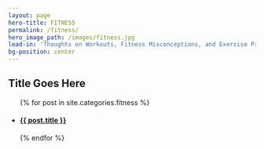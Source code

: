 ```yaml
---
layout: page
hero-title: FITNESS
permalink: /fitness/
hero_image_path: /images/fitness.jpg
lead-in: 'Thoughts on Workouts, Fitness Misconceptions, and Exercise Programs'
bg-position: center
---
```


<div class="container default">
  <h2 class="editable trafalgar text-center editable">Title Goes Here</h2>
  <div blog-gallery="many">
    <ul>  
    {% for post in site.categories.fitness %}
      <a href="{{ post.url }}" class="hvr-grow"><li class="fitness invert">
      <div class="preview" style="background-position: center {{ post.image-position }}; background-image: url('{{ post.main_image_path }}')">
      </div>
        <h4 class="pica">{{ post.title }}</h4>
        <i class="fa fa-chevron-right" aria-hidden="true"></i>
      </li>
      </a>
    {% endfor %}
    </ul>
  </div>
</div>
